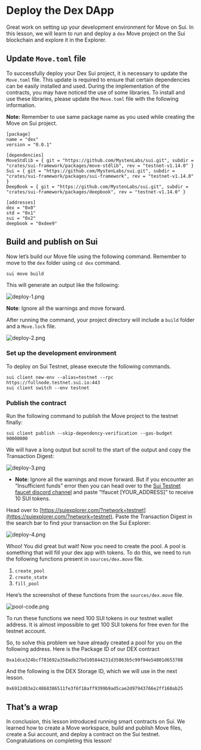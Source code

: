# Deploy the Dex DApp

Great work on setting up your development environment for Move on Sui. In this lesson, we will learn to run and deploy a `dex` Move project on the Sui blockchain and explore it in the Explorer.

## Update `Move.toml` file

To successfully deploy your Dex Sui project, it is necessary to update the `Move.toml` file. This update is required to ensure that certain dependencies can be easily installed and used. During the implementation of the contracts, you may have noticed the use of some libraries. To install and use these libraries, please update the `Move.toml` file with the following information.

**Note:** Remember to use same package name as you used while creating the Move on Sui project.

```
[package]
name = "dex"
version = "0.0.1"

[dependencies]
MoveStdlib = { git = "https://github.com/MystenLabs/sui.git", subdir = "crates/sui-framework/packages/move-stdlib", rev = "testnet-v1.14.0" }
Sui = { git = "https://github.com/MystenLabs/sui.git", subdir = "crates/sui-framework/packages/sui-framework", rev = "testnet-v1.14.0" }
DeepBook = { git = "https://github.com/MystenLabs/sui.git", subdir = "crates/sui-framework/packages/deepbook", rev = "testnet-v1.14.0" }

[addresses]
dex = "0x0"
std = "0x1"
sui = "0x2"
deepbook = "0xdee9"
```

## **Build and publish on Sui**

Now let’s build our Move file using the following command. Remember to move to the `dex` folder using `cd dex` command.

```
sui move build
```

This will generate an output like the following:

![deploy-1.png](Deploy%20the%20Dex%20DApp%205e74f07c00bc49cfbd3c821099e9604f/deploy-1.png)

**Note**: Ignore all the warnings and move forward.

After running the command, your project directory will include a `build` folder and a `Move.lock` file.

![deploy-2.png](Deploy%20the%20Dex%20DApp%205e74f07c00bc49cfbd3c821099e9604f/deploy-2.png)

### **Set up the development environment**

To deploy on Sui Testnet, please execute the following commands.

```
sui client new-env --alias=testnet --rpc https://fullnode.testnet.sui.io:443
sui client switch --env testnet
```

### **Publish the contract**

Run the following command to publish the Move project to the testnet finally:

```
sui client publish --skip-dependency-verification --gas-budget 90000000
```

We will have a long output but scroll to the start of the output and copy the Transaction Digest:

![deploy-3.png](Deploy%20the%20Dex%20DApp%205e74f07c00bc49cfbd3c821099e9604f/deploy-3.png)

- **Note**: Ignore all the warnings and move forward. But if you encounter an “Insufficient funds” error then you can head over to the [Sui Testnet faucet discord channel](https://discord.com/channels/916379725201563759/1037811694564560966) and paste “!faucet [YOUR_ADDRESS]” to receive 10 SUI tokens.
    
    

Head over to [https://suiexplorer.com/?network=testnet](https://suiexplorer.com/?network=testnet). Paste the Transaction Digest in the search bar to find your transaction on the Sui Explorer:

![deploy-4.png](Deploy%20the%20Dex%20DApp%205e74f07c00bc49cfbd3c821099e9604f/deploy-4.png)

Whoo! You did great but wait! Now you need to create the pool. A pool is something that will fill your dex app with tokens. To do this, we need to run the following functions present in `sources/dex.move` file.

1. `create_pool`
2. `create_state`
3. `fill_pool`

Here’s the screenshot of these functions from the `sources/dex.move` file.

![pool-code.png](Deploy%20the%20Dex%20DApp%205e74f07c00bc49cfbd3c821099e9604f/pool-code.png)

To run these functions we need 100 SUI tokens in our testnet wallet address. It is almost impossible to get 100 SUI tokens for free even for the testnet account. 

So, to solve this problem we have already created a pool for you on the following address. Here is the Package ID of our DEX contract

```
0xa1dce324bcf781692a358adb27bd105844231d35863b5c99f94e54801d653788
```

And the following is the DEX Storage ID, which we will use in the next lesson.

```
0x6912d83e2c4868386511fe3f6f18aff9399b9ad5cae2d97943766e2ff160ab25
```

## **That’s a wrap**

In conclusion, this lesson introduced running smart contracts on Sui. We learned how to create a Move workspace, build and publish Move files, create a Sui account, and deploy a contract on the Sui testnet. Congratulations on completing this lesson!